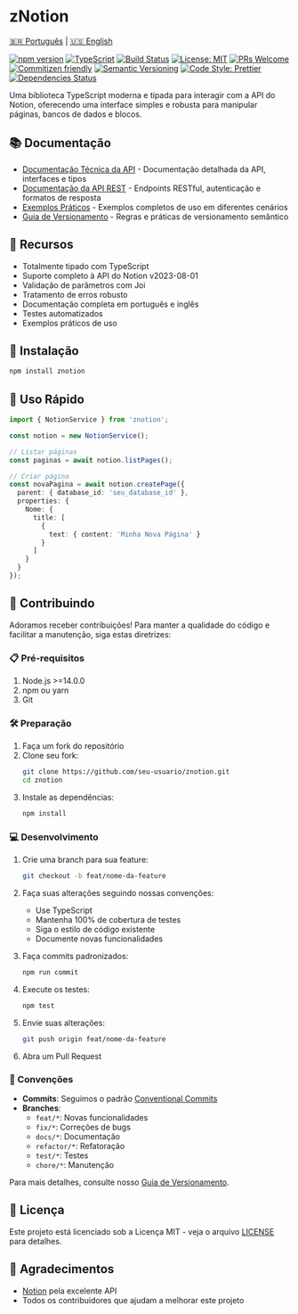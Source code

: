 # zNotion

[🇧🇷 Português](https://github.com/seu-usuario/znotion/blob/main/README.pt-br.md) | [🇺🇸 English](https://github.com/seu-usuario/znotion/blob/main/README.md)

[![npm version](https://badge.fury.io/js/znotion.svg)](https://badge.fury.io/js/znotion)
[![TypeScript](https://img.shields.io/badge/TypeScript-5.0-blue.svg)](https://www.typescriptlang.org/)
[![Build Status](https://github.com/cyllas/znotion/workflows/CI/badge.svg)](https://github.com/cyllas/znotion/actions)
[![License: MIT](https://img.shields.io/badge/License-MIT-yellow.svg)](https://opensource.org/licenses/MIT)
[![PRs Welcome](https://img.shields.io/badge/PRs-welcome-brightgreen.svg)](http://makeapullrequest.com)
[![Commitizen friendly](https://img.shields.io/badge/commitizen-friendly-brightgreen.svg)](http://commitizen.github.io/cz-cli/)
[![Semantic Versioning](https://img.shields.io/badge/semver-2.0.0-brightgreen)](https://semver.org/)
[![Code Style: Prettier](https://img.shields.io/badge/code_style-prettier-ff69b4.svg)](https://github.com/prettier/prettier)
[![Dependencies Status](https://img.shields.io/badge/dependencies-up%20to%20date-brightgreen)](https://github.com/cyllas/znotion/network/dependencies)

Uma biblioteca TypeScript moderna e tipada para interagir com a API do Notion, oferecendo uma interface simples e robusta para manipular páginas, bancos de dados e blocos.

## 📚 Documentação

- [Documentação Técnica da API](https://github.com/seu-usuario/znotion/blob/main/docs/pt-br/api.md) - Documentação detalhada da API, interfaces e tipos
- [Documentação da API REST](https://github.com/seu-usuario/znotion/blob/main/docs/pt-br/rest-api.md) - Endpoints RESTful, autenticação e formatos de resposta
- [Exemplos Práticos](https://github.com/seu-usuario/znotion/blob/main/docs/pt-br/exemplos.md) - Exemplos completos de uso em diferentes cenários
- [Guia de Versionamento](https://github.com/seu-usuario/znotion/blob/main/docs/pt-br/versionamento.md) - Regras e práticas de versionamento semântico

## 🚀 Recursos

- Totalmente tipado com TypeScript
- Suporte completo à API do Notion v2023-08-01
- Validação de parâmetros com Joi
- Tratamento de erros robusto
- Documentação completa em português e inglês
- Testes automatizados
- Exemplos práticos de uso

## 🔧 Instalação

```bash
npm install znotion
```

## 🎯 Uso Rápido

```typescript
import { NotionService } from 'znotion';

const notion = new NotionService();

// Listar páginas
const paginas = await notion.listPages();

// Criar página
const novaPagina = await notion.createPage({
  parent: { database_id: 'seu_database_id' },
  properties: {
    Nome: {
      title: [
        {
          text: { content: 'Minha Nova Página' }
        }
      ]
    }
  }
});
```

## 🤝 Contribuindo

Adoramos receber contribuições! Para manter a qualidade do código e facilitar a manutenção, siga estas diretrizes:

### 📋 Pré-requisitos

1. Node.js >=14.0.0
2. npm ou yarn
3. Git

### 🛠️ Preparação

1. Faça um fork do repositório
2. Clone seu fork:
   ```bash
   git clone https://github.com/seu-usuario/znotion.git
   cd znotion
   ```
3. Instale as dependências:
   ```bash
   npm install
   ```

### 💻 Desenvolvimento

1. Crie uma branch para sua feature:
   ```bash
   git checkout -b feat/nome-da-feature
   ```

2. Faça suas alterações seguindo nossas convenções:
   - Use TypeScript
   - Mantenha 100% de cobertura de testes
   - Siga o estilo de código existente
   - Documente novas funcionalidades

3. Faça commits padronizados:
   ```bash
   npm run commit
   ```

4. Execute os testes:
   ```bash
   npm test
   ```

5. Envie suas alterações:
   ```bash
   git push origin feat/nome-da-feature
   ```

6. Abra um Pull Request

### 📝 Convenções

- **Commits**: Seguimos o padrão [Conventional Commits](https://www.conventionalcommits.org/pt-br/)
- **Branches**: 
  - `feat/*`: Novas funcionalidades
  - `fix/*`: Correções de bugs
  - `docs/*`: Documentação
  - `refactor/*`: Refatoração
  - `test/*`: Testes
  - `chore/*`: Manutenção

Para mais detalhes, consulte nosso [Guia de Versionamento](https://github.com/seu-usuario/znotion/blob/main/docs/pt-br/versionamento.md).

## 📄 Licença

Este projeto está licenciado sob a Licença MIT - veja o arquivo [LICENSE](https://github.com/seu-usuario/znotion/blob/main/LICENSE) para detalhes.

## 🙏 Agradecimentos

- [Notion](https://developers.notion.com/) pela excelente API
- Todos os contribuidores que ajudam a melhorar este projeto
